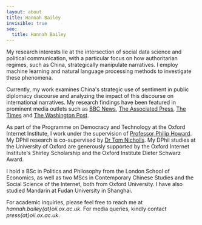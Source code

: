```yaml
---
layout: about
title: Hannah Bailey
invisible: true
seo:
  title: Hannah Bailey
---
```


My research interests lie at the intersection of social data science and political communication, with a particular focus on how authoritarian regimes, such as China, strategically manipulate narratives. I employ machine learning and natural language processing methods to investigate these phenomena.

Currently, my work examines China's strategic use of sentiment in public diplomacy discourse and analyzing the impact of this discourse on international narratives. My research findings have been featured in prominent media outlets such as [BBC News](https://www.bbc.co.uk/news/world-asia-china-55666153), [The Associated Press](https://apnews.com/article/asia-pacific-china-europe-middle-east-government-and-politics-62b13895aa6665ae4d887dcc8d196dfc?utm_campaign=SocialFlow&ut), [The Times](https://www.thetimes.co.uk/article/china-state-tv-channel-cgtn-enlists-uk-student-influencers-dw9v5sbnc) and [The Washington Post](https://www.washingtonpost.com/politics/army-of-fake-fans-online-boosts-chinas-global-messaging/2021/05/11/e92a9c06-b20e-11eb-bc96-fdf55de43bef_story.html).

As part of the Programme on Democracy and Technology at the Oxford Internet Institute, I work under the supervision of [Professor Philip Howard](https://www.oii.ox.ac.uk/people/philip-howard/). My DPhil research is co-supervised by [Dr Tom Nicholls](https://www.liverpool.ac.uk/communication-and-media/staff/tom-nicholls/). My DPhil studies at the University of Oxford are generously supported by the Oxford Internet Institute's Shirley Scholarship and the Oxford Institute Dieter Schwarz Award.

I hold a BSc in Politics and Philosophy from the London School of Economics, as well as two MScs in Contemporary Chinese Studies and the Social Science of the Internet, both from Oxford University. I have also studied Mandarin at Fudan University in Shanghai.

For academic inquiries, please feel free to reach me at *hannah.bailey{at}oii.ox.ac.uk*. For media queries, kindly contact *press{at}oii.ox.ac.uk*.

